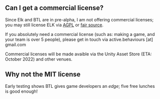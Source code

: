 ## Can I get a commercial license?

Since Elk and BTL are in pre-alpha, I am not offering commercial licenses; you may still license ELK via [AGPL](../license-AGPL) or [fair source](../license-Fair-Source).

If you absolutely need a commercial license (such as: making a game, and your team is over 5 people), please get in touch via active.behaviours [at] gmail.com

Commercial licenses will be made avaible via the Unity Asset Store (ETA: October 2022) and other venues.

## Why not the MIT license

Early testing shows BTL gives game developers an *edge*; five free lunches is good enough!
